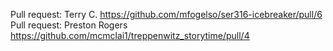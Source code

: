 Pull request: Terry C. https://github.com/mfogelso/ser316-icebreaker/pull/6
Pull request: Preston Rogers https://github.com/mcmclai1/treppenwitz_storytime/pull/4

